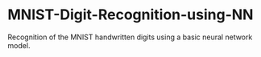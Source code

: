 # MNIST-Digit-Recognition-using-NN
Recognition of the MNIST handwritten digits using a basic neural network model.
